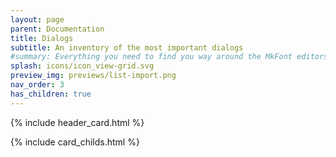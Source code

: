 ```yaml
---
layout: page
parent: Documentation
title: Dialogs
subtitle: An inventory of the most important dialogs
#summary: Everything you need to find you way around the MkFont editors.
splash: icons/icon_view-grid.svg
preview_img: previews/list-import.png
nav_order: 3
has_children: true
---
```


{% include header_card.html %}

{% include card_childs.html %}
